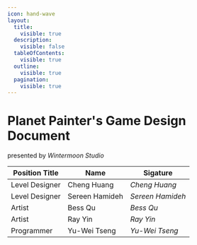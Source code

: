```yaml
---
icon: hand-wave
layout:
  title:
    visible: true
  description:
    visible: false
  tableOfContents:
    visible: true
  outline:
    visible: true
  pagination:
    visible: true
---
```


# Planet Painter's Game Design Document

presented by _Wintermoon Studio_

| Position Title | Name           | Sigature         |
| -------------- | -------------- | ---------------- |
| Level Designer | Cheng Huang    | _Cheng Huang_    |
| Level Designer | Sereen Hamideh | _Sereen Hamideh_ |
| Artist         | Bess Qu        | _Bess Qu_        |
| Artist         | Ray Yin        | _Ray Yin_        |
| Programmer     | Yu-Wei Tseng   | _Yu-Wei Tseng_   |
